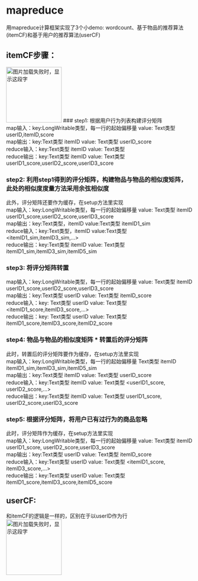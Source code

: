 # mapreduce
用mapreduce计算框架实现了3个小demo: wordcount、基于物品的推荐算法(itemCF)和基于用户的推荐算法(userCF) <br>
## itemCF步骤： <br>
<img src="https://github.com/marvelousgirl/mapreduce/blob/master/images/itemCF.png" width="150" height="150" alt="图片加载失败时，显示这段字"/>  
### step1: 根据用户行为列表构建评分矩阵 <br>
map输入：key:LongWritable类型，每一行的起始偏移量    value: Text类型 userID,itemID,score <br>
map输出：key:Text类型  itemID     value: Text类型 userID_score <br>
reduce输入：key:Text类型  itemID     value: Text类型 <userID1_score, userID2_score, userID2_score, ...> <br>
reduce输出：key:Text类型  itemID     value: Text类型 userID1_score,userID2_score,userID3_score <br>

### step2: 利用step1得到的评分矩阵，构建物品与物品的相似度矩阵，此处的相似度度量方法采用余弦相似度 <br>
此外，评分矩阵还要作为缓存，在setup方法里实现 <br>
map输入：key:LongWritable类型，每一行的起始偏移量    value: Text类型 itemID  userID1_score,userID2_score,userID3_score <br>
map输出：key:Text类型，itemID  value:Text类型 itemID1_sim <br>
reduce输入：key:Text类型，itemID  value:Text类型 <itemID1_sim,itemID3_sim,...> <br>
reduce输出：key:Text类型 itemID  value: Text类型 itemID1_sim,itemID3_sim,itemID5_sim <br>

### step3: 将评分矩阵转置 <br>
map输入：key:LongWritable类型，每一行的起始偏移量    value: Text类型 itemID  userID1_score,userID2_score,userID3_score <br>
map输出：key:Text类型 userID  value: Text类型 itemID_score <br>
reduce输入：key: Text类型 userID  value: Text类型 <itemID1_score,itemID3_score,...> <br>
reduce输出：key: Text类型 userID  value: Text类型 itemID1_score,itemID3_score,itemID2_score <br>

### step4: 物品与物品的相似度矩阵 * 转置后的评分矩阵 <br>
此时，转置后的评分矩阵要作为缓存，在setup方法里实现 <br>
map输入：key:LongWritable类型，每一行的起始偏移量   Text类型 itemID  itemID1_sim,itemID3_sim,itemID5_sim <br>
map输出：key:Text类型 itemID  value: Text类型 userID_score <br>
reduce输入：key:Text类型 itemID  value: Text类型 <userID1_score, userID2_score,...> <br>
reduce输出：key:Text类型 itemID  value: Text类型 userID1_score, userID2_score,userID3_score <br>

### step5: 根据评分矩阵，将用户已有过行为的商品忽略 <br>
此时，评分矩阵作为缓存，在setup方法里实现 <br>
map输入：key:LongWritable类型，每一行的起始偏移量  value: Text类型 itemID userID1_score, userID2_score,userID3_score <br>
map输出：key:Text类型 userID  value: Text类型  itemID_score <br>
reduce输入：key:Text类型 userID  value: Text类型  <itemID1_score, itemID3_score,...> <br>
reduce输出：key:Text类型 userID  value: Text类型  itemID1_score,itemID3_score,itemID5_score <br>


## userCF: <br>
和itemCF的逻辑是一样的，区别在于以userID作为行 <br>
<img src="https://github.com/marvelousgirl/mapreduce/blob/master/images/userCF.png" width="150" height="150" alt="图片加载失败时，显示这段字"/> 
